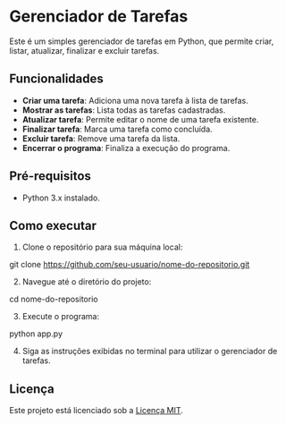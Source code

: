 # Gerenciador de Tarefas

Este é um simples gerenciador de tarefas em Python, que permite criar, listar, atualizar, finalizar e excluir tarefas.

## Funcionalidades

- **Criar uma tarefa**: Adiciona uma nova tarefa à lista de tarefas.
- **Mostrar as tarefas**: Lista todas as tarefas cadastradas.
- **Atualizar tarefa**: Permite editar o nome de uma tarefa existente.
- **Finalizar tarefa**: Marca uma tarefa como concluída.
- **Excluir tarefa**: Remove uma tarefa da lista.
- **Encerrar o programa**: Finaliza a execução do programa.

## Pré-requisitos

- Python 3.x instalado.

## Como executar

1. Clone o repositório para sua máquina local:

git clone https://github.com/seu-usuario/nome-do-repositorio.git


2. Navegue até o diretório do projeto:

cd nome-do-repositorio


3. Execute o programa:

python app.py


4. Siga as instruções exibidas no terminal para utilizar o gerenciador de tarefas.

## Licença

Este projeto está licenciado sob a [Licença MIT](LICENSE).


